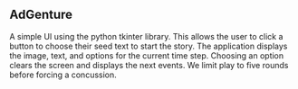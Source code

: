 ## AdGenture

A simple UI using the python tkinter library. This allows the user to click a button to choose their seed text to start the story. The application displays the image, text, and options for the current time step. Choosing an option clears the screen and displays the next events. We limit play to five rounds before forcing a concussion. 
